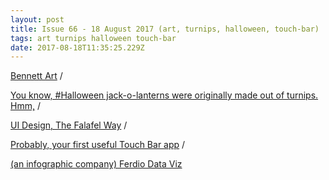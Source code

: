 ```yaml
---
layout: post
title: Issue 66 - 18 August 2017 (art, turnips, halloween, touch-bar)
tags: art turnips halloween touch-bar
date: 2017-08-18T11:35:25.229Z
---
```

<a href="http://bennettartgallery.com" target="_blank">Bennett Art</a> /

<a href="http://You know, #Halloween jack-o-lanterns were originally made out of turnips. Hmm,">You know, #Halloween jack-o-lanterns were originally made out of turnips. Hmm,</a> /

<a href="http://hackingui.com/design/the-falafel-method-for-ui-design/" target="_blank">UI Design, The Falafel Way</a> /

<a href="https://medium.com/pixelpoint/your-first-touch-bar-app-aea4f6111122" target="_blank">Probably, your first useful Touch Bar app</a> /

<a href="http://datavizproject.com" target="_blank">(an infographic company) Ferdio Data Viz</a>